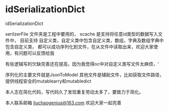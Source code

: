idSerializationDict
===================

idSerializationDict

serilzerFile 文件夹是工程中要用的，
scache 是支持将任意id类型的数据写入文件中，
目前支持 自定义类，自定义类中包含自定义类，数组，字典及数组字典中包含自定义类，
都可以成功序列化到文件，在从文件中读取出来，欢迎大家使用，有问题可以反馈给我

有些逻辑写的欠缺完善还在提高，因为我觉得oc中对自定义类写文件太麻烦，‘

序列化的主要文件就是JsonToModel   其他文件是辅助文件，比如获取文件路径，提供线程安全的mutablearry和mutabledict

本人志在简化代码，写代码久了发现重复劳动太多了，要致力于简化。

本人联系邮箱 liuchaogenius@163.com  欢迎大家一起完善
